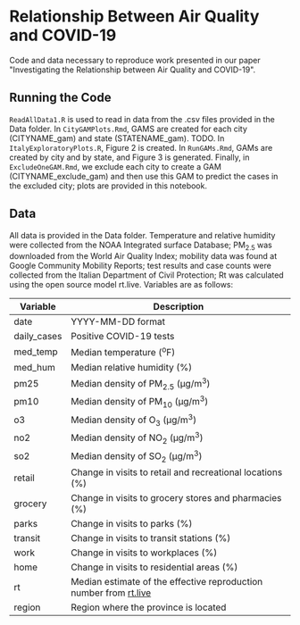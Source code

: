 # Relationship Between Air Quality and COVID-19
Code and data necessary to reproduce work presented in our paper "Investigating the Relationship between Air Quality and COVID-19". 

## Running the Code
`ReadAllData1.R` is used to read in data from the .csv files provided in the Data folder. In `CityGAMPlots.Rmd`, GAMS are created for each city (CITYNAME_gam) and state (STATENAME_gam). TODO. In `ItalyExploratoryPlots.R`, Figure 2 is created. In `RunGAMs.Rmd`, GAMs are created by city and by state, and Figure 3 is generated. Finally, in `ExcludeOneGAM.Rmd`, we exclude each city to create a GAM (CITYNAME_exclude_gam) and then use this GAM to predict the cases in the excluded city; plots are provided in this notebook. 

## Data
All data is provided in the Data folder. Temperature and relative humidity were collected from the NOAA Integrated surface Database; PM<sub>2.5</sub> was downloaded from the World Air Quality Index; mobility data was found at Google Community Mobility Reports; test results and case counts were collected from the Italian Department of Civil Protection; Rt was calculated using the open source model rt.live. Variables are as follows:

| Variable    | Description                                                                                                 |
|-------------|-------------------------------------------------------------------------------------------------------------|
| date        | YYYY-MM-DD format                                                                                           |
| daily_cases | Positive COVID-19 tests                                                                                     |
| med_temp    | Median temperature (<sup>o</sup>F)                                                                          |
| med_hum     | Median relative humidity (%)                                                                                |
| pm25        | Median density of PM<sub>2.5</sub> (µg/m<sup>3</sup>)                                                       |
| pm10        | Median density of PM<sub>10</sub> (µg/m<sup>3</sup>)                                                        |
| o3          | Median density of O<sub>3</sub> (µg/m<sup>3</sup>)                                                          |
| no2         | Median density of NO<sub>2</sub> (µg/m<sup>3</sup>)                                                         |
| so2         | Median density of SO<sub>2</sub> (µg/m<sup>3</sup>)                                                         |
| retail      | Change in visits to retail and recreational locations (%)                                                   |
| grocery     | Change in visits to grocery stores and pharmacies (%)                                                       |
| parks       | Change in visits to parks (%)                                                                               |
| transit     | Change in visits to transit stations (%)                                                                    |
| work        | Change in visits to workplaces (%)                                                                          |
| home        | Change in visits to residential areas (%)                                                                   |
| rt          | Median estimate of the effective reproduction number from <a href="http://rt.live"> rt.live </a>            |
| region      | Region where the province is located                                                                        |
